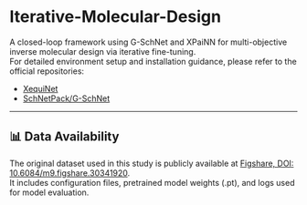 # Iterative-Molecular-Design

A closed-loop framework using G-SchNet and XPaiNN for multi-objective inverse molecular design via iterative fine-tuning.  
For detailed environment setup and installation guidance, please refer to the official repositories:

- [XequiNet](https://github.com/X1X1010/XequiNet)  
- [SchNetPack/G-SchNet](https://github.com/atomistic-machine-learning/schnetpack-gschnet)

---

## 📊 Data Availability

The original dataset used in this study is publicly available at [Figshare, DOI: 10.6084/m9.figshare.30341920](https://doi.org/10.6084/m9.figshare.30341920).  
It includes configuration files, pretrained model weights (.pt), and logs used for model evaluation.

